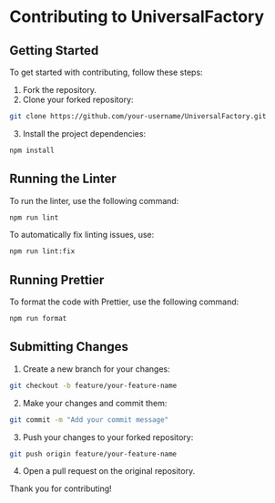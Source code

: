 # Contributing to UniversalFactory

## Getting Started
To get started with contributing, follow these steps:

1. Fork the repository.
2. Clone your forked repository:
```bash
git clone https://github.com/your-username/UniversalFactory.git
```
3. Install the project dependencies:
```bash
npm install
```

## Running the Linter
To run the linter, use the following command:
```bash
npm run lint
```

To automatically fix linting issues, use:
```bash
npm run lint:fix
```

## Running Prettier
To format the code with Prettier, use the following command:
```bash
npm run format
```

## Submitting Changes
1. Create a new branch for your changes:
```bash
git checkout -b feature/your-feature-name
```
2. Make your changes and commit them:
```bash
git commit -m "Add your commit message"
```
3. Push your changes to your forked repository:
```bash
git push origin feature/your-feature-name
```
4. Open a pull request on the original repository.

Thank you for contributing!